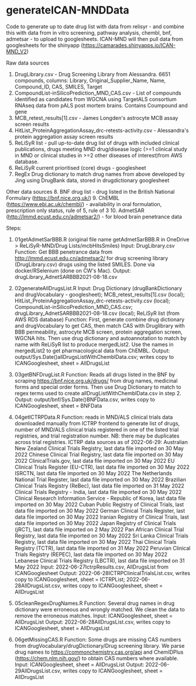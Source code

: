 # generateICAN-MNDData

Code to generate up to date drug list with data from relisyr - and combine this with data from in vitro screening, pathway analysis, chembl, bnf, admetsar - to upload to googlesheets. ICAN-MND will then pull data from googlesheets for the shinyapp (https://camarades.shinyapps.io/ICAN-MND_V2)

Raw data sources
1. DrugLibrary.csv - Drug Screening Library from Alessandra. 6651 compounds, columns: Library, Original_Supplier_Name, Name, Compound_ID, CAS, SMILES, Target
2. CompoundList-inSilicoPrediction_MND_CAS.csv - List of compounds identified as candidates from WGCNA using TargetALS consortium RNAseq data from pALS post mortem brains. Contains Coumpound and gene
3. MCB_retest_results[1].csv - James Longden's astrocyte MCB assay screen results
4. HitList_ProteinAggregationAssay_drc-retests-activity.csv - Alessandra's protein aggregation assay screen results
5. ReLiSyR list - pull up-to-date drug list of drugs with included clinical publications, drugs meeting MND drug/disease logic (>=1 clinical study in MND or clinical studies in >=2 other diseases of interest)from AWS database.
6. ReLiSyR current prioritised (core) drugs - googlesheet
7. RegEx Drug dictionary to match drug names from above developed by Jing using DrugBank data, stored in drugdictionary googlesheet

Other data sources
8. BNF drug list - drug listed in the British National Formulary (https://bnf.nice.org.uk/)
9. ChEMBL (https://www.ebi.ac.uk/chembl/) - availability in oral formulation, prescription only status, rule of 5, rule of 3 
10. AdmetSAR (http://lmmd.ecust.edu.cn/admetsar2/) - for blood brain penetrance data 


Steps: 
1. 01getAdmetSarBBB.R 
(original file name getAdmetSarBBB.R in OneDrive > ReLiSyR-MND/Drug Lists/mcbHitsSmiles)
Input: DrugLibrary.csv
Function: Get BBB penetrance data from http://lmmd.ecust.edu.cn/admetsar2/ for drug screening library (DrugLibrary.csv) drugs using the listed SMILES. Done via docker/RSelenium (done on CW's Mac). 
Output: drugLibrary_AdnetSARBBB2021-08-18.csv

2. 02generateAllDrugsList.R
Input: Drug Dictionary (drugBankDictionary and drugVocabulary - googlesheet); MCB_retest_results[1].csv (local); HitList_ProteinAggregationAssay_drc-retests-activity.csv (local); CompoundList-inSilicoPrediction_MND_CAS.csv; drugLibrary_AdnetSARBBB2021-08-18.csv (local); ReLiSyR list (from AWS RDS database)
Function: First, generate combine drug dictionary and drugVocabulary to get CAS, then match CAS with Druglibrary with BBB permeability, astrocyte MCB screen, protein aggregation screen, WGCNA hits. Then use drug dictionary and autoannotation to match by name with ReLiSyR list to produce mergedList2. Use the names in mergedList2 to get pharmacological data from ChEMBL. 
Output: output/Sys.Date()allDrugsListWithChemblData.csv; writes copy to ICANGooglesheet, sheet = AllDrugsList


3. 03getBNFDrugList.R
Function: Reads all drugs listed in the BNF by scraping https://bnf.nice.org.uk/drugs/ from drug names, medicinal forms and special order forms. Then use Drug Dictionary to match to regex terms used to create allDrugListWithChemblData.csv in step 2. 
Output: output/bnf/Sys.Date()BNFData.csv, writes copy to ICANGooglesheet, sheet = BNFData


4. 04getICTRPData.R
Function: reads in MND/ALS clinical trials data downloaded manually from ICTRP frontend to generate list of drugs, number of MND/ALS clinical trials registered in one of the listed trial registries, and trial registration number. NB: there may be duplicates across trial registries. 
ICTRP data sources as of 2022-06-29:
Australian New Zealand Clinical Trials Registry, last data file imported on 30 May 2022
Chinese Clinical Trial Registry, last data file imported on 30 May 2022
ClinicalTrials.gov, last data file imported on 30 May 2022
EU Clinical Trials Register (EU-CTR), last data file imported on 30 May 2022 
ISRCTN, last data file imported on 30 May 2022 
The Netherlands National Trial Register, last data file imported on 30 May 2022
Brazilian Clinical Trials Registry (ReBec), last data file imported on 31 May 2022 
Clinical Trials Registry - India, last data file imported on 30 May 2022
Clinical Research Information Service - Republic of Korea, last data file imported on 30 May 2022 
Cuban Public Registry of Clinical Trials, last data file imported on 30 May 2022 
German Clinical Trials Register, last data file imported on 30 May 2022 
Iranian Registry of Clinical Trials, last data file imported on 30 May 2022 
Japan Registry of Clinical Trials (jRCT), last data file imported on 2 May 2022 
Pan African Clinical Trial Registry, last data file imported on 30 May 2022 
Sri Lanka Clinical Trials Registry, last data file imported on 30 May 2022 
Thai Clinical Trials Registry (TCTR), last data file imported on 31 May 2022 
Peruvian Clinical Trials Registry (REPEC), last data file imported on 30 May 2022 
Lebanese Clinical Trials Registry (LBCTR), last data file imported on 31 May 2022
Input: 2022-06-27IctrpResults.csv, AllDrugsList from ICANGooglesheet
Output: 2022-06-28ICTRPClinicalTrialsList.csv, writes copy to ICANGooglesheet, sheet = ICTRPList;
2022-06-28AllDrugsList.csv, writes copy to ICANGooglesheet, sheet = AllDrugsList 

5. 05cleanRegexDrugNames.R
Function: Several drug names in drug dictionary were erroneous and wrongly matched. We clean the data to remove the erroneous matches. 
Input: ICANGooglesheet, sheet = AllDrugsList 
Output: 2022-06-28AllDrugsList.csv, writes copy to ICANGooglesheet, sheet = AllDrugsList 

6. 06getMissingCAS.R
Function: Some drugs are missing CAS numbers from drugVocabulary/drugDictionary/Drug screening library. We parse drug names to https://commonchemistry.cas.org/api and ChemIDPlus (https://chem.nlm.nih.gov/) to obtain CAS numbers where available. 
Input: ICANGooglesheet, sheet = AllDrugsList 
Output: 2022-06-29AllDrugsList.csv, writes copy to ICANGooglesheet, sheet = AllDrugsList 
